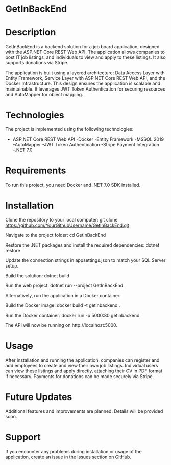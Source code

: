 # GetInBackEnd
# Description
GetInBackEnd is a backend solution for a job board application, designed with the ASP.NET Core REST Web API. The application allows companies to post IT job listings, and individuals to view and apply to these listings. It also supports donations via Stripe.

The application is built using a layered architecture: Data Access Layer with Entity Framework, Service Layer with ASP.NET Core REST Web API, and the Docker Infrastructure. This design ensures the application is scalable and maintainable. It leverages JWT Token Authentication for securing resources and AutoMapper for object mapping.

# Technologies
The project is implemented using the following technologies:

- ASP.NET Core REST Web API
-Docker
-Entity Framework
-MSSQL 2019
-AutoMapper
-JWT Token Authentication
-Stripe Payment Integration
-.NET 7.0
# Requirements
To run this project, you need Docker and .NET 7.0 SDK installed.

# Installation
Clone the repository to your local computer:
git clone https://github.com/YourGithubUsername/GetInBackEnd.git

Navigate to the project folder:
cd GetInBackEnd

Restore the .NET packages and install the required dependencies:
dotnet restore

Update the connection strings in appsettings.json to match your SQL Server setup.

Build the solution:
dotnet build

Run the web project:
dotnet run --project GetInBackEnd

Alternatively, run the application in a Docker container:

Build the Docker image:
docker build -t getinbackend .

Run the Docker container:
docker run -p 5000:80 getinbackend

The API will now be running on http://localhost:5000.

# Usage
After installation and running the application, companies can register and add employees to create and view their own job listings. Individual users can view these listings and apply directly, attaching their CV in PDF format if necessary. Payments for donations can be made securely via Stripe.

# Future Updates
Additional features and improvements are planned. Details will be provided soon.

# Support
If you encounter any problems during installation or usage of the application, create an issue in the Issues section on GitHub.




